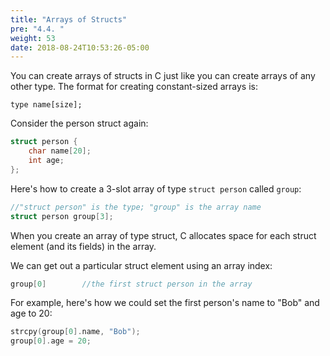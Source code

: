 ```yaml
---
title: "Arrays of Structs"
pre: "4.4. "
weight: 53
date: 2018-08-24T10:53:26-05:00
---
```


You can create arrays of structs in C just like you can create arrays of any other type. The format for creating constant-sized arrays is:

```text
type name[size];
```

Consider the person struct again:

```c
struct person {
    char name[20];
    int age;
};
```

Here's how to create a 3-slot array of type `struct person` called `group`:

```c
//"struct person" is the type; "group" is the array name
struct person group[3];
```

When you create an array of type struct, C allocates space for each struct element (and its fields)
in the array.

We can get out a particular struct element using an array index:

```c
group[0]        //the first struct person in the array
```

For example, here's how we could set the first person's name to "Bob" and age to 20:

```c
strcpy(group[0].name, "Bob");
group[0].age = 20;
```